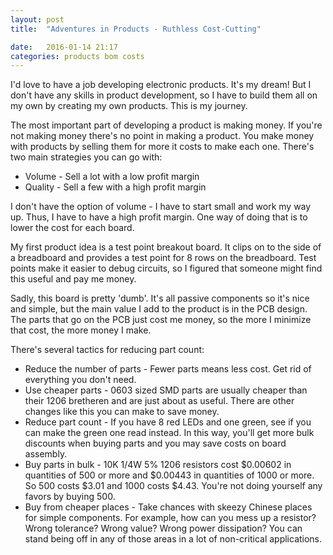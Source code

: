 ```yaml
---
layout: post
title:  "Adventures in Products - Ruthless Cost-Cutting"

date:   2016-01-14 21:17
categories: products bom costs
---
```


I'd love to have a job developing electronic products. It's my dream! But I don't have any skills in product development, so I have to build them all on my own by creating my own products. This is my journey.

The most important part of developing a product is making money. If you're not making money there's no point in making a product. You make money with products by selling them for more it costs to make each one. There's two main strategies you can go with:

* Volume - Sell a lot with a low profit margin
* Quality - Sell a few with a high profit margin

I don't have the option of volume - I have to start small and work my way up. Thus, I have to have a high profit margin. One way of doing that is to lower the cost for each board. 

My first product idea is a test point breakout board. It clips on to the side of a breadboard and provides a test point for 8 rows on the breadboard. Test points make it easier to debug circuits, so I figured that someone might find this useful and pay me money. 

Sadly, this board is pretty 'dumb'. It's all passive components so it's nice and simple, but the main value I add to the product is in the PCB design. The parts that go on the PCB just cost me money, so the more I minimize that cost, the more money I make. 

There's several tactics for reducing part count:

* Reduce the number of parts - Fewer parts means less cost. Get rid of everything you don't need.
* Use cheaper parts - 0603 sized SMD parts are usually cheaper than their 1206 bretheren and are just about as useful. There are other changes like this you can make to save money.
* Reduce part count - If you have 8 red LEDs and one green, see if you can make the green one read instead. In this way, you'll get more bulk discounts when buying parts and you may save costs on board assembly.
* Buy parts in bulk - 10K 1/4W 5% 1206 resistors cost $0.00602 in quantities of 500 or more and $0.00443 in quantities of 1000 or more. So 500 costs $3.01 and 1000 costs $4.43. You're not doing yourself any favors by buying 500.
* Buy from cheaper places - Take chances with skeezy Chinese places for simple components. For example, how can you mess up a resistor? Wrong tolerance? Wrong value? Wrong power dissipation? You can stand being off in any of those areas in a lot of non-critical applications.

